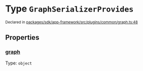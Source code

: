 # Type `GraphSerializerProvides`
<sub>Declared in [packages/sdk/app-framework/src/plugins/common/graph.ts:48](https://github.com/dxos/dxos/blob/664e23dbe/packages/sdk/app-framework/src/plugins/common/graph.ts#L48)</sub>




## Properties
### [graph](https://github.com/dxos/dxos/blob/664e23dbe/packages/sdk/app-framework/src/plugins/common/graph.ts#L49)
Type: <code>object</code>





